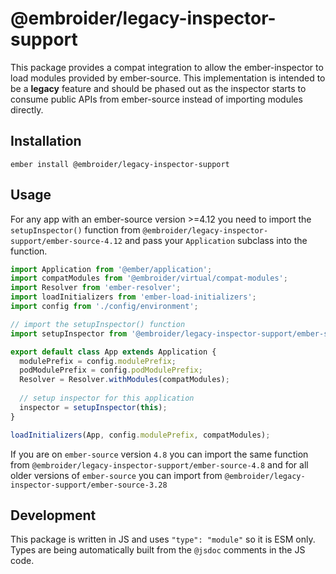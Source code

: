 # @embroider/legacy-inspector-support

This package provides a compat integration to allow the ember-inspector to load modules provided by ember-source. This implementation is intended to be a **legacy** feature and should be phased out as the inspector starts to consume public APIs from ember-source instead of importing modules directly.

## Installation

```
ember install @embroider/legacy-inspector-support
```

## Usage

For any app with an ember-source version >=4.12 you need to import the `setupInspector()` function from `@embroider/legacy-inspector-support/ember-source-4.12` and pass your `Application` subclass into the function.

```js
import Application from '@ember/application';
import compatModules from '@embroider/virtual/compat-modules';
import Resolver from 'ember-resolver';
import loadInitializers from 'ember-load-initializers';
import config from './config/environment';

// import the setupInspector() function
import setupInspector from '@embroider/legacy-inspector-support/ember-source-4.12';

export default class App extends Application {
  modulePrefix = config.modulePrefix;
  podModulePrefix = config.podModulePrefix;
  Resolver = Resolver.withModules(compatModules);
  
  // setup inspector for this application
  inspector = setupInspector(this);
}

loadInitializers(App, config.modulePrefix, compatModules);
```

If you are on `ember-source` version `4.8` you can import the same function from `@embroider/legacy-inspector-support/ember-source-4.8` and for all older versions of `ember-source` you can import from `@embroider/legacy-inspector-support/ember-source-3.28`


## Development

This package is written in JS and uses `"type": "module"` so it is ESM only. Types are being automatically built from the `@jsdoc` comments in the JS code.
